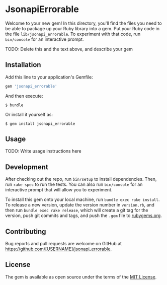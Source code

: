# JsonapiErrorable

Welcome to your new gem! In this directory, you'll find the files you need to be able to package up your Ruby library into a gem. Put your Ruby code in the file `lib/jsonapi_errorable`. To experiment with that code, run `bin/console` for an interactive prompt.

TODO: Delete this and the text above, and describe your gem

## Installation

Add this line to your application's Gemfile:

```ruby
gem 'jsonapi_errorable'
```

And then execute:

    $ bundle

Or install it yourself as:

    $ gem install jsonapi_errorable

## Usage

TODO: Write usage instructions here

## Development

After checking out the repo, run `bin/setup` to install dependencies. Then, run `rake spec` to run the tests. You can also run `bin/console` for an interactive prompt that will allow you to experiment.

To install this gem onto your local machine, run `bundle exec rake install`. To release a new version, update the version number in `version.rb`, and then run `bundle exec rake release`, which will create a git tag for the version, push git commits and tags, and push the `.gem` file to [rubygems.org](https://rubygems.org).

## Contributing

Bug reports and pull requests are welcome on GitHub at https://github.com/[USERNAME]/jsonapi_errorable.


## License

The gem is available as open source under the terms of the [MIT License](http://opensource.org/licenses/MIT).

